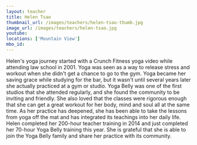```yaml
---
layout: teacher
title: Helen Tsao
thumbnail_url: /images/teachers/helen-tsao-thumb.jpg
image_url: /images/teachers/helen-tsao.jpg
youtube:
locations: ['Mountain View']
mbo_id:
---
```


Helen's yoga journey started with a Crunch Fitness yoga video while attending law school in 2001. Yoga was seen as a way to release stress and workout when she didn't get a chance to go to the gym. Yoga became her saving grace while studying for the bar, but it wasn't until several years later she actually practiced at a gym or studio. Yoga Belly was one of the first studios that she attended regularly, and she found the community to be inviting and friendly. She also loved that the classes were rigorous enough that she can get a great workout for her body, mind and soul all at the same time. As her practice has deepened, she has been able to take the lessons from yoga off the mat and has integrated its teachings into her daily life. Helen completed her 200-hour teacher training in 2014 and just completed her 70-hour Yoga Belly training this year. She is grateful that she is able to join the Yoga Belly family and share her practice with its community.
